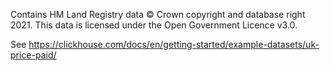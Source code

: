 Contains HM Land Registry data © Crown copyright and database right 2021. This data is licensed under the Open Government Licence v3.0.

See https://clickhouse.com/docs/en/getting-started/example-datasets/uk-price-paid/
